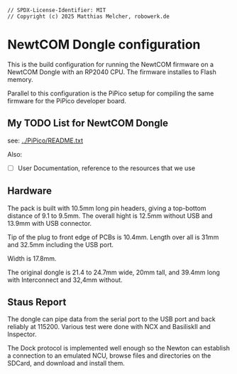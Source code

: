 ```
// SPDX-License-Identifier: MIT
// Copyright (c) 2025 Matthias Melcher, robowerk.de
```

# NewtCOM Dongle configuration

This is the build configuration for running the NewtCOM firmware on a 
NewtCOM Dongle with an RP2040 CPU. The firmware installes to Flash memory.

Parallel to this configuration is the PiPico setup for compiling the 
same firmware for the PiPico developer board.

## My TODO List for NewtCOM Dongle

see: [../PiPico/README.txt](../PiPico/README.txt)

Also:
 - [ ] User Documentation, reference to the resources that we use

 ## Hardware

 The pack is built with 10.5mm long pin headers, giving a top-bottom distance
 of 9.1 to 9.5mm. The overall hight is 12.5mm without USB and 13.9mm with USB
 connector. 
 
 Tip of the plug to front edge of PCBs is 10.4mm. Length over all is 31mm and
 32.5mm including the USB port.

 Width is 17.8mm. 

 The original dongle is 21.4 to 24.7mm wide, 20mm tall, and 39.4mm long 
 with Interconnect and 32,4mm without.

## Staus Report

The dongle can pipe data from the serial port to the USB port and back reliably at 115200. Various test were done with NCX and BasiliskII and 
Inspector.

The Dock protocol is implemented well enough so the Newton can establish
a connection to an emulated NCU, browse files and directories on the 
SDCard, and download and install them.
